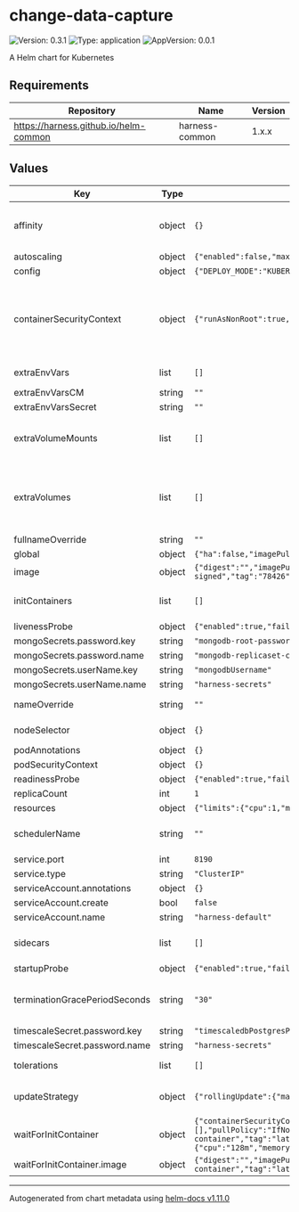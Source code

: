 # change-data-capture

![Version: 0.3.1](https://img.shields.io/badge/Version-0.3.1-informational?style=flat-square) ![Type: application](https://img.shields.io/badge/Type-application-informational?style=flat-square) ![AppVersion: 0.0.1](https://img.shields.io/badge/AppVersion-0.0.1-informational?style=flat-square)

A Helm chart for Kubernetes

## Requirements

| Repository | Name | Version |
|------------|------|---------|
| https://harness.github.io/helm-common | harness-common | 1.x.x |

## Values

| Key | Type | Default | Description |
|-----|------|---------|-------------|
| affinity | object | `{}` | affinity Affinity for pod assignment. Evaluated as a template. # ref: https://kubernetes.io/docs/concepts/configuration/assign-pod-node/#affinity-and-anti-affinity # Note: podAffinityPreset, podAntiAffinityPreset, and nodeAffinityPreset will be ignored when it's set # |
| autoscaling | object | `{"enabled":false,"maxReplicas":100,"minReplicas":1,"targetCPUUtilizationPercentage":80}` | autoscaling.targetMemory Target Memory utilization percentage # |
| config | object | `{"DEPLOY_MODE":"KUBERNETES","MEMORY":2048,"MONGO_TAG_NAME":"none","MONGO_TAG_VALUE":"none"}` | Configurations for Harness application |
| containerSecurityContext | object | `{"runAsNonRoot":true,"runAsUser":65534}` | containerSecurityContext # ref: https://kubernetes.io/docs/tasks/configure-pod-container/security-context/#set-the-security-context-for-a-container # @param provisioning.containerSecurityContext.enabled Enable container Security Context # @param provisioning.containerSecurityContext.runAsUser User ID for the container # @param provisioning.containerSecurityContext.runAsNonRoot Avoid running as root User # |
| extraEnvVars | list | `[]` | extraEnvVars Extra environment variables to be set on container # e.g: # extraEnvVars: #   - name: FOO #     value: "bar" # |
| extraEnvVarsCM | string | `""` | extraEnvVarsCM ConfigMap with extra environment variables # |
| extraEnvVarsSecret | string | `""` | extraEnvVarsSecret Secret with extra environment variables # |
| extraVolumeMounts | list | `[]` | extraVolumeMounts Optionally specify extra list of additional volumeMounts for ; container(s) # e.g. extraVolumeMounts: - name: service-account   mountPath: /opt/harness/svc - name: stackdriver   mountPath: /opt/harness/monitoring - name: dumps   mountPath: /opt/harness/dumps |
| extraVolumes | list | `[]` | extraVolumes Optionally specify extra list of additional volumes for ; pods # e.g. extraVolumes: - name: service-account   secret:     secretName: redis-ca     items:     - key: redis-labs-ca-truststore       path: redis_labs_ca_truststore - name: stackdriver   secret:     secretName: stackdriver-creds     items:     - key: stackdriver-key-file       path: stackdriver.json - name: dumps   hostPath:     path: /var/dumps     type: DirectoryOrCreate |
| fullnameOverride | string | `""` | fullnameOverride String to fully override common.names.fullname template # |
| global | object | `{"ha":false,"imagePullSecrets":[],"loadbalancerURL":""}` | global.storageClass Global StorageClass for Persistent Volume(s) |
| image | object | `{"digest":"","imagePullSecrets":[],"pullPolicy":"IfNotPresent","registry":"docker.io","repository":"harness/cdcdata-signed","tag":"78426"}` | image.imagePullSecrets Specify docker-registry secret names as an array |
| initContainers | list | `[]` | initContainers Add additional init containers to the ; pods # e.g: # initContainers: #   - name: your-image-name #     image: your-image #     imagePullPolicy: Always #     ports: #       - name: portname #         containerPort: 1234 # |
| livenessProbe | object | `{"enabled":true,"failureThreshold":5,"initialDelaySeconds":60,"periodSeconds":2,"successThreshold":1,"timeoutSeconds":10}` | livenessProbe.successThreshold Success threshold for livenessProbe # |
| mongoSecrets.password.key | string | `"mongodb-root-password"` |  |
| mongoSecrets.password.name | string | `"mongodb-replicaset-chart"` |  |
| mongoSecrets.userName.key | string | `"mongodbUsername"` |  |
| mongoSecrets.userName.name | string | `"harness-secrets"` |  |
| nameOverride | string | `""` | nameOverride String to partially override common.names.fullname template (will maintain the release name) # |
| nodeSelector | object | `{}` | nodeSelector Node labels for pod assignment. Evaluated as a template. # ref: https://kubernetes.io/docs/user-guide/node-selection/ # |
| podAnnotations | object | `{}` | provisioning.podAnnotations Provisioning Pod annotations. # |
| podSecurityContext | object | `{}` |  |
| readinessProbe | object | `{"enabled":true,"failureThreshold":5,"initialDelaySeconds":60,"periodSeconds":2,"successThreshold":1,"timeoutSeconds":10}` | readinessProbe.successThreshold Success threshold for readinessProbe # |
| replicaCount | int | `1` | replicaCount Number of pods # |
| resources | object | `{"limits":{"cpu":1,"memory":"2880Mi"},"requests":{"cpu":1,"memory":"2880Mi"}}` | resources.requests The requested resources for the containers # |
| schedulerName | string | `""` | schedulerName Specifies the schedulerName, if it's nil uses kube-scheduler # https://kubernetes.io/docs/tasks/administer-cluster/configure-multiple-schedulers/ # |
| service.port | int | `8190` |  |
| service.type | string | `"ClusterIP"` | service type # |
| serviceAccount.annotations | object | `{}` |  |
| serviceAccount.create | bool | `false` |  |
| serviceAccount.name | string | `"harness-default"` |  |
| sidecars | list | `[]` | sidecars Add additional sidecar containers to the ; pods # e.g: # sidecars: #   - name: your-image-name #     image: your-image #     imagePullPolicy: Always #     ports: #       - name: portname #         containerPort: 1234 # |
| startupProbe | object | `{"enabled":true,"failureThreshold":5,"initialDelaySeconds":0,"periodSeconds":2,"successThreshold":1,"timeoutSeconds":10}` | startupProbe.successThreshold Success threshold for startupProbe # |
| terminationGracePeriodSeconds | string | `"30"` | terminationGracePeriodSeconds In seconds, time the given to the pod needs to terminate gracefully # ref: https://kubernetes.io/docs/concepts/workloads/pods/pod/#termination-of-pods # |
| timescaleSecret.password.key | string | `"timescaledbPostgresPassword"` |  |
| timescaleSecret.password.name | string | `"harness-secrets"` |  |
| tolerations | list | `[]` | tolerations Tolerations for pod assignment. Evaluated as a template. # ref: https://kubernetes.io/docs/concepts/configuration/taint-and-toleration/ # |
| updateStrategy | object | `{"rollingUpdate":{"maxSurge":"25%","maxUnavailable":"25%"},"type":"RollingUpdate"}` | deployment.updateStrategy.type Deployment strategy type # ref: https://kubernetes.io/docs/concepts/workloads/controllers/deployment/#update-strategies # e.g: |
| waitForInitContainer | object | `{"containerSecurityContext":{"runAsNonRoot":true,"runAsUser":65534},"image":{"digest":"","imagePullSecrets":[],"pullPolicy":"IfNotPresent","registry":"docker.io","repository":"harness/helm-init-container","tag":"latest"},"resources":{"limits":{"cpu":"128m","memory":"128Mi"},"requests":{"cpu":"128m","memory":"128Mi"}}}` | Wait-For-App initContainers details |
| waitForInitContainer.image | object | `{"digest":"","imagePullSecrets":[],"pullPolicy":"IfNotPresent","registry":"docker.io","repository":"harness/helm-init-container","tag":"latest"}` | image.imagePullSecrets Specify docker-registry secret names as an array |

----------------------------------------------
Autogenerated from chart metadata using [helm-docs v1.11.0](https://github.com/norwoodj/helm-docs/releases/v1.11.0)
